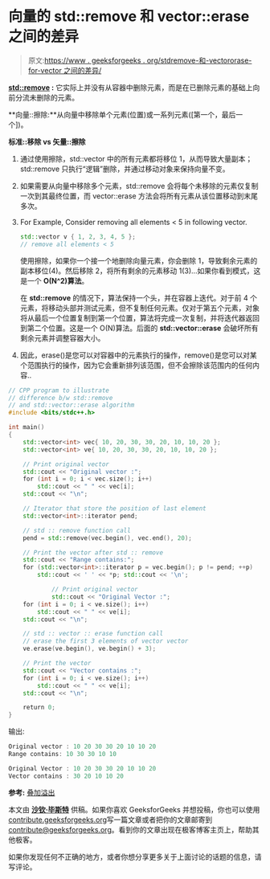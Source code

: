# 向量的 std::remove 和 vector::erase 之间的差异

> 原文:[https://www . geeksforgeeks . org/stdremove-和-vectororase-for-vector 之间的差异/](https://www.geeksforgeeks.org/difference-between-stdremove-and-vectorerase-for-vectors/)

**[std::remove](https://www.geeksforgeeks.org/stdremove-stdremove_if-c/) :** 它实际上并没有从容器中删除元素，而是在已删除元素的基础上向前分流未删除的元素。

**向量::擦除:**从向量中移除单个元素(位置)或一系列元素([第一个，最后一个])。

**标准::移除 vs 矢量::擦除**

1.  通过使用擦除，std::vector 中的所有元素都将移位 1，从而导致大量副本；std::remove 只执行“逻辑”删除，并通过移动对象来保持向量不变。
2.  如果需要从向量中移除多个元素，std::remove 会将每个未移除的元素仅复制一次到其最终位置，而 vector::erase 方法会将所有元素从该位置移动到末尾多次。
3.  For Example, Consider removing all elements < 5 in following vector.

    ```cpp
    std::vector v { 1, 2, 3, 4, 5 };
    // remove all elements < 5

    ```

    使用擦除，如果你一个接一个地删除向量元素，你会删除 1，导致剩余元素的副本移位(4)。然后移除 2，将所有剩余的元素移动 1(3)…如果你看到模式，这是一个 **O(N^2)算法**。

    在 **std::remove** 的情况下，算法保持一个头，并在容器上迭代。对于前 4 个元素，将移动头部并测试元素，但不复制任何元素。仅对于第五个元素，对象将从最后一个位置复制到第一个位置，算法将完成一次复制，并将迭代器返回到第二个位置。这是一个 O(N)算法。后面的 **std::vector::erase** 会破坏所有剩余元素并调整容器大小。

4.  因此，erase()是您可以对容器中的元素执行的操作，remove()是您可以对某个范围执行的操作，因为它会重新排列该范围，但不会擦除该范围内的任何内容..

```cpp
// CPP program to illustrate
// difference b/w std::remove
// and std::vector::erase algorithm
#include <bits/stdc++.h>

int main()
{
    std::vector<int> vec{ 10, 20, 30, 30, 20, 10, 10, 20 };
    std::vector<int> ve{ 10, 20, 30, 30, 20, 10, 10, 20 };

    // Print original vector
    std::cout << "Original vector :";
    for (int i = 0; i < vec.size(); i++)
        std::cout << " " << vec[i];
    std::cout << "\n";

    // Iterator that store the position of last element
    std::vector<int>::iterator pend;

    // std :: remove function call
    pend = std::remove(vec.begin(), vec.end(), 20);

    // Print the vector after std :: remove
    std::cout << "Range contains:";
    for (std::vector<int>::iterator p = vec.begin(); p != pend; ++p)
        std::cout << ' ' << *p; std::cout << '\n';

            // Print original vector
            std::cout << "Original Vector :";
    for (int i = 0; i < ve.size(); i++)
        std::cout << " " << ve[i];
    std::cout << "\n";

    // std :: vector :: erase function call
    // erase the first 3 elements of vector vector
    ve.erase(ve.begin(), ve.begin() + 3);

    // Print the vector
    std::cout << "Vector contains :";
    for (int i = 0; i < ve.size(); i++)
        std::cout << " " << ve[i];
    std::cout << "\n";

    return 0;
}
```

输出:

```cpp
Original vector : 10 20 30 30 20 10 10 20
Range contains: 10 30 30 10 10

Original Vector : 10 20 30 30 20 10 10 20
Vector contains : 30 20 10 10 20

```

**参考:** [叠加溢出](https://stackoverflow.com/questions/19296958/difference-between-stdremove-and-erase-for-vector)

本文由 **[沙钦·毕斯特](https://www.linkedin.com/in/sachin-bisht-984b5013a/)** 供稿。如果你喜欢 GeeksforGeeks 并想投稿，你也可以使用[contribute.geeksforgeeks.org](http://www.contribute.geeksforgeeks.org)写一篇文章或者把你的文章邮寄到 contribute@geeksforgeeks.org。看到你的文章出现在极客博客主页上，帮助其他极客。

如果你发现任何不正确的地方，或者你想分享更多关于上面讨论的话题的信息，请写评论。